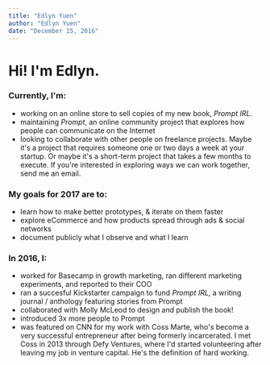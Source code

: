 ```yaml
---
title: "Edlyn Yuen"
author: "Edlyn Yuen"
date: "December 15, 2016"
---
```


# Hi! I'm Edlyn. #


### Currently, I'm: ###
- working on an online store to sell copies of my new book, *Prompt IRL*. 
- maintaining *Prompt*, an online community project that explores how people can communicate on the Internet 
- looking to collaborate with other people on freelance projects. Maybe it's a project that requires someone one or two days a week at your startup. Or maybe it's a short-term project that takes a few months to execute. If you're interested in exploring ways we can work together, send me an email. 

### My goals for 2017 are to: ###
- learn how to make better prototypes, & iterate on them faster
- explore eCommerce and how products spread through ads & social networks
- document publicly what I observe and what I learn

### In 2016, I: ###
- worked for Basecamp in growth marketing, ran different marketing experiments, and reported to their COO
- ran a succesful Kickstarter campaign to fund *Prompt IRL*, a writing journal / anthology featuring stories from Prompt
- collaborated with Molly McLeod to design and publish the book!
- introduced 3x more people to Prompt
- was featured on CNN for my work with Coss Marte, who's become a very successful entrepreneur after being formerly incarcerated. I met Coss in 2013 through Defy Ventures, where I'd started volunteering after leaving my job in venture capital. He's the definition of hard working. 

